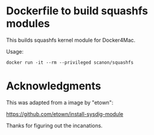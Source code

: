 # Dockerfile to build squashfs modules

This builds squashfs kernel module for Docker4Mac.

Usage:

    docker run -it --rm --privileged scanon/squashfs 

# Acknowledgments

This was adapted from a image by "etown":

https://github.com/etown/install-sysdig-module

Thanks for figuring out the incanations.

